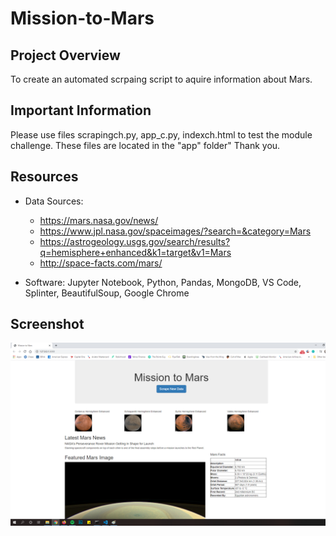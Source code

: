 # Mission-to-Mars

## Project Overview
To create an automated scrpaing script to aquire information about Mars.

## Important Information
Please use files scrapingch.py, app_c.py, indexch.html to test the module challenge. These files are located in the "app" folder"
Thank you.

## Resources
 - Data Sources:
   - https://mars.nasa.gov/news/
   - https://www.jpl.nasa.gov/spaceimages/?search=&category=Mars
   - https://astrogeology.usgs.gov/search/results?q=hemisphere+enhanced&k1=target&v1=Mars
   - http://space-facts.com/mars/
   
 - Software: Jupyter Notebook, Python, Pandas, MongoDB, VS Code, Splinter, BeautifulSoup, Google Chrome
 
 ## Screenshot
 ![Screenshot](https://github.com/jugvirpabla/Mission-to-Mars/blob/master/screenshot.png)
